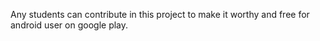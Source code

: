 Any students can contribute in this project to make it worthy and free for android user on google play.
